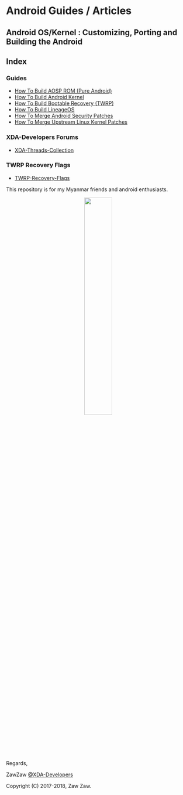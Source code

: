 # Android Guides / Articles
## Android OS/Kernel : Customizing, Porting and Building the Android

## Index
### Guides
- [How To Build AOSP ROM (Pure Android)](https://github.com/zawzaww/android-guide-articles/blob/android/Guides/Building-AOSP-ROM.md)
- [How To Build Android Kernel](https://github.com/zawzaww/android-guide-articles/blob/android/Guides/Building-Android-Kernel.md)
- [How To Build Bootable Recovery (TWRP)](https://github.com/zawzaww/android-guide-articles/blob/android/Guides/Building-TWRP-Recovery.md)
- [How To Build LineageOS](https://github.com/android-guide-articles/blob/android/Guides/Building-LineageOS.md)
- [How To Merge Android Security Patches](https://github.com/zawzaww/android-guide-articles/blob/android/Guides/Updating-Android-Security-Patchs.md)
- [How To Merge Upstream Linux Kernel Patches](https://github.com/zawzaww/android-guide-articles/blob/android/Guides/Updating-Linux-Kernel-Patchs.md)

### XDA-Developers Forums
- [XDA-Threads-Collection](https://github.com/zawzaww/android-guide-articles/blob/android/Notes/XDA-Threads-Collection.md)

### TWRP Recovery Flags
- [TWRP-Recovery-Flags](https://github.com/zawzaww/android-guide-articles/blob/android/Notes/twrp-recovery-flags.mk)

This repository is for my Myanmar friends and android enthusiasts.

<center><img src="https://upload.wikimedia.org/wikipedia/commons/thumb/d/db/Android_robot_2014.svg/511px-Android_robot_2014.svg.png" height="39%" width="39%;"/></center> 


Regards,

ZawZaw [@XDA-Developers](https://forum.xda-developers.com/member.php?u=7581611)

Copyright (C) 2017-2018, Zaw Zaw.

